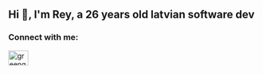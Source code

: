 <h2 align="left">Hi 👋, I'm Rey, a 26 years old latvian software dev</h2>
<h3 align="left">Connect with me:</h3>
<p align="left">
<a href="https://linkedin.com/in/greengeko" target="blank"><img align="center" src="https://raw.githubusercontent.com/rahuldkjain/github-profile-readme-generator/master/src/images/icons/Social/linked-in-alt.svg" alt="greengeko" height="30" width="40" /></a>
</p>
